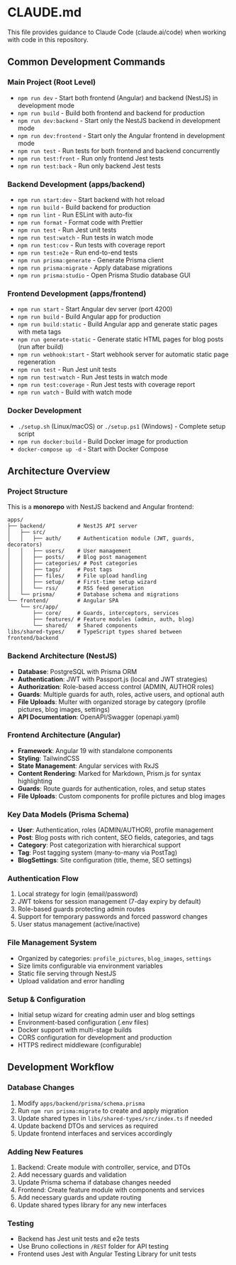 # CLAUDE.md

This file provides guidance to Claude Code (claude.ai/code) when working with code in this repository.

## Common Development Commands

### Main Project (Root Level)
- `npm run dev` - Start both frontend (Angular) and backend (NestJS) in development mode
- `npm run build` - Build both frontend and backend for production
- `npm run dev:backend` - Start only the NestJS backend in development mode
- `npm run dev:frontend` - Start only the Angular frontend in development mode
- `npm run test` - Run tests for both frontend and backend concurrently
- `npm run test:front` - Run only frontend Jest tests
- `npm run test:back` - Run only backend Jest tests

### Backend Development (apps/backend)
- `npm run start:dev` - Start backend with hot reload
- `npm run build` - Build backend for production
- `npm run lint` - Run ESLint with auto-fix
- `npm run format` - Format code with Prettier
- `npm run test` - Run Jest unit tests
- `npm run test:watch` - Run tests in watch mode
- `npm run test:cov` - Run tests with coverage report
- `npm run test:e2e` - Run end-to-end tests
- `npm run prisma:generate` - Generate Prisma client
- `npm run prisma:migrate` - Apply database migrations
- `npm run prisma:studio` - Open Prisma Studio database GUI

### Frontend Development (apps/frontend)
- `npm run start` - Start Angular dev server (port 4200)
- `npm run build` - Build Angular app for production
- `npm run build:static` - Build Angular app and generate static pages with meta tags
- `npm run generate-static` - Generate static HTML pages for blog posts (run after build)
- `npm run webhook:start` - Start webhook server for automatic static page regeneration
- `npm run test` - Run Jest unit tests
- `npm run test:watch` - Run Jest tests in watch mode
- `npm run test:coverage` - Run Jest tests with coverage report
- `npm run watch` - Build with watch mode

### Docker Development
- `./setup.sh` (Linux/macOS) or `./setup.ps1` (Windows) - Complete setup script
- `npm run docker:build` - Build Docker image for production
- `docker-compose up -d` - Start with Docker Compose

## Architecture Overview

### Project Structure
This is a **monorepo** with NestJS backend and Angular frontend:

```
apps/
├── backend/          # NestJS API server
│   ├── src/
│   │   ├── auth/     # Authentication module (JWT, guards, decorators)
│   │   ├── users/    # User management
│   │   ├── posts/    # Blog post management
│   │   ├── categories/ # Post categories
│   │   ├── tags/     # Post tags
│   │   ├── files/    # File upload handling
│   │   ├── setup/    # First-time setup wizard
│   │   └── rss/      # RSS feed generation
│   └── prisma/       # Database schema and migrations
└── frontend/         # Angular SPA
    └── src/app/
        ├── core/     # Guards, interceptors, services
        ├── features/ # Feature modules (admin, auth, blog)
        └── shared/   # Shared components
libs/shared-types/    # TypeScript types shared between frontend/backend
```

### Backend Architecture (NestJS)
- **Database**: PostgreSQL with Prisma ORM
- **Authentication**: JWT with Passport.js (local and JWT strategies)
- **Authorization**: Role-based access control (ADMIN, AUTHOR roles)
- **Guards**: Multiple guards for auth, roles, active users, and optional auth
- **File Uploads**: Multer with organized storage by category (profile pictures, blog images, settings)
- **API Documentation**: OpenAPI/Swagger (openapi.yaml)

### Frontend Architecture (Angular)
- **Framework**: Angular 19 with standalone components
- **Styling**: TailwindCSS
- **State Management**: Angular services with RxJS
- **Content Rendering**: Marked for Markdown, Prism.js for syntax highlighting
- **Guards**: Route guards for authentication, roles, and setup states
- **File Uploads**: Custom components for profile pictures and blog images

### Key Data Models (Prisma Schema)
- **User**: Authentication, roles (ADMIN/AUTHOR), profile management
- **Post**: Blog posts with rich content, SEO fields, categories, and tags
- **Category**: Post categorization with hierarchical support
- **Tag**: Post tagging system (many-to-many via PostTag)
- **BlogSettings**: Site configuration (title, theme, SEO settings)

### Authentication Flow
1. Local strategy for login (email/password)
2. JWT tokens for session management (7-day expiry by default)
3. Role-based guards protecting admin routes
4. Support for temporary passwords and forced password changes
5. User status management (active/inactive)

### File Management System
- Organized by categories: `profile_pictures`, `blog_images`, `settings`
- Size limits configurable via environment variables
- Static file serving through NestJS
- Upload validation and error handling

### Setup & Configuration
- Initial setup wizard for creating admin user and blog settings
- Environment-based configuration (.env files)
- Docker support with multi-stage builds
- CORS configuration for development and production
- HTTPS redirect middleware (configurable)

## Development Workflow

### Database Changes
1. Modify `apps/backend/prisma/schema.prisma`
2. Run `npm run prisma:migrate` to create and apply migration
3. Update shared types in `libs/shared-types/src/index.ts` if needed
4. Update backend DTOs and services as required
5. Update frontend interfaces and services accordingly

### Adding New Features
1. Backend: Create module with controller, service, and DTOs
2. Add necessary guards and validation
3. Update Prisma schema if database changes needed
4. Frontend: Create feature module with components and services
5. Add necessary guards and update routing
6. Update shared types library for any new interfaces

### Testing
- Backend has Jest unit tests and e2e tests
- Use Bruno collections in `/REST` folder for API testing
- Frontend uses Jest with Angular Testing Library for unit tests